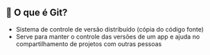 ## 🤔 O que é Git?
- Sistema de controle de versão distribuído (cópia do código fonte)
- Serve para manter o controle das versões de um app e ajuda no compartilhamento de projetos com outras pessoas
